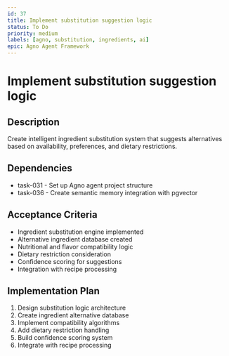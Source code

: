 ```yaml
---
id: 37
title: Implement substitution suggestion logic
status: To Do
priority: medium
labels: [agno, substitution, ingredients, ai]
epic: Agno Agent Framework
---
```


# Implement substitution suggestion logic

## Description
Create intelligent ingredient substitution system that suggests alternatives based on availability, preferences, and dietary restrictions.

## Dependencies
- task-031 - Set up Agno agent project structure
- task-036 - Create semantic memory integration with pgvector

## Acceptance Criteria
- Ingredient substitution engine implemented
- Alternative ingredient database created
- Nutritional and flavor compatibility logic
- Dietary restriction consideration
- Confidence scoring for suggestions
- Integration with recipe processing

## Implementation Plan
1. Design substitution logic architecture
2. Create ingredient alternative database
3. Implement compatibility algorithms
4. Add dietary restriction handling
5. Build confidence scoring system
6. Integrate with recipe processing